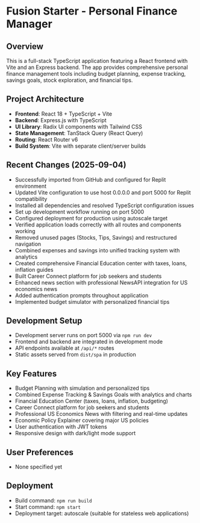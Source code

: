# Fusion Starter - Personal Finance Manager

## Overview
This is a full-stack TypeScript application featuring a React frontend with Vite and an Express backend. The app provides comprehensive personal finance management tools including budget planning, expense tracking, savings goals, stock exploration, and financial tips.

## Project Architecture
- **Frontend**: React 18 + TypeScript + Vite
- **Backend**: Express.js with TypeScript  
- **UI Library**: Radix UI components with Tailwind CSS
- **State Management**: TanStack Query (React Query)
- **Routing**: React Router v6
- **Build System**: Vite with separate client/server builds

## Recent Changes (2025-09-04)
- Successfully imported from GitHub and configured for Replit environment
- Updated Vite configuration to use host 0.0.0.0 and port 5000 for Replit compatibility
- Installed all dependencies and resolved TypeScript configuration issues
- Set up development workflow running on port 5000
- Configured deployment for production using autoscale target
- Verified application loads correctly with all routes and components working
- Removed unused pages (Stocks, Tips, Savings) and restructured navigation
- Combined expenses and savings into unified tracking system with analytics
- Created comprehensive Financial Education center with taxes, loans, inflation guides
- Built Career Connect platform for job seekers and students
- Enhanced news section with professional NewsAPI integration for US economics news
- Added authentication prompts throughout application
- Implemented budget simulator with personalized financial tips

## Development Setup
- Development server runs on port 5000 via `npm run dev`
- Frontend and backend are integrated in development mode
- API endpoints available at `/api/*` routes
- Static assets served from `dist/spa` in production

## Key Features
- Budget Planning with simulation and personalized tips
- Combined Expense Tracking & Savings Goals with analytics and charts
- Financial Education Center (taxes, loans, inflation, budgeting)
- Career Connect platform for job seekers and students
- Professional US Economics News with filtering and real-time updates
- Economic Policy Explainer covering major US policies
- User authentication with JWT tokens
- Responsive design with dark/light mode support

## User Preferences
- None specified yet

## Deployment
- Build command: `npm run build`
- Start command: `npm start`
- Deployment target: autoscale (suitable for stateless web applications)